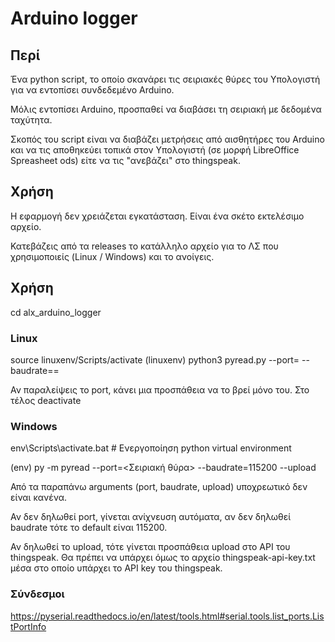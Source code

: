 # Arduino logger

## Περί

Ένα python script, το οποίο σκανάρει τις σειριακές θύρες του Υπολογιστή για να εντοπίσει συνδεδεμένο Arduino. 

Μόλις εντοπίσει Arduino, προσπαθεί να διαβάσει τη σειριακή με δεδομένα ταχύτητα.

Σκοπός του script είναι να διαβάζει μετρήσεις από αισθητήρες του Arduino και να τις αποθηκεύει τοπικά στον Υπολογιστή (σε μορφή LibreOffice Spreasheet ods) είτε να τις "ανεβάζει" στο thingspeak.

## Χρήση

Η εφαρμογή δεν χρειάζεται εγκατάσταση. Είναι ένα σκέτο εκτελέσιμο αρχείο. 

Κατεβάζεις από τα releases το κατάλληλο αρχείο για το ΛΣ που χρησιμοποιείς (Linux / Windows) και το ανοίγεις. 

## Χρήση

cd alx_arduino_logger

### Linux

source linuxenv/Scripts/activate
(linuxenv) python3 pyread.py --port=<SerialPort> --baudrate==<BaudRate>

Αν παραλείψεις το port, κάνει μια προσπάθεια να το βρεί μόνο του.
Στο τέλος deactivate

### Windows

env\Scripts\activate.bat # Ενεργοποίηση python virtual environment

(env) py -m pyread --port=<Σειριακή θύρα> --baudrate=115200 --upload

Από τα παραπάνω arguments (port, baudrate, upload) υποχρεωτικό δεν είναι κανένα.

Αν δεν δηλωθεί port, γίνεται ανίχνευση αυτόματα, αν δεν δηλωθεί baudrate τότε το default είναι 115200.

Αν δηλωθεί το upload, τότε γίνεται προσπάθεια upload στο API του thingspeak. Θα πρέπει να υπάρχει όμως το αρχείο thingspeak-api-key.txt μέσα στο οποίο υπάρχει το API key του thingspeak.


### Σύνδεσμοι

https://pyserial.readthedocs.io/en/latest/tools.html#serial.tools.list_ports.ListPortInfo

